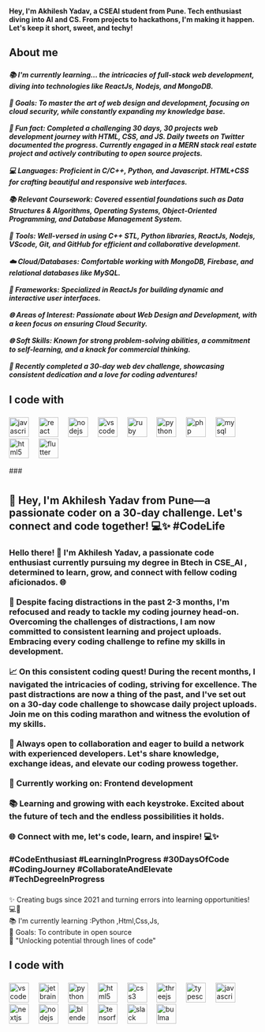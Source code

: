 ###

<h4 align="left">Hey, I'm Akhilesh Yadav, a CSEAI student from Pune. Tech enthusiast diving into AI and CS. From projects to hackathons, I'm making it happen. Let's keep it short, sweet, and techy!</h4>

###

<h2 align="left">About me</h2>

###

<h5 align="left">📚 I'm currently learning... the intricacies of full-stack web development, diving into technologies like ReactJs, Nodejs, and MongoDB.<br><br>🎯 Goals: To master the art of web design and development, focusing on cloud security, while constantly expanding my knowledge base.<br><br>🎲 Fun fact: Completed a challenging 30 days, 30 projects web development journey with HTML, CSS, and JS. Daily tweets on Twitter documented the progress. Currently engaged in a MERN stack real estate project and actively contributing to open source projects.<br><br>💻 Languages: Proficient in C/C++, Python, and Javascript. HTML+CSS for crafting beautiful and responsive web interfaces.<br><br>📚 Relevant Coursework: Covered essential foundations such as Data Structures & Algorithms, Operating Systems, Object-Oriented Programming, and Database Management System.<br><br>🧰 Tools: Well-versed in using C++ STL, Python libraries, ReactJs, Nodejs, VScode, Git, and GitHub for efficient and collaborative development.<br><br>☁️ Cloud/Databases: Comfortable working with MongoDB, Firebase, and relational databases like MySQL.<br><br>🤖 Frameworks: Specialized in ReactJs for building dynamic and interactive user interfaces.<br><br>🌐 Areas of Interest: Passionate about Web Design and Development, with a keen focus on ensuring Cloud Security.<br><br>🌐 Soft Skills: Known for strong problem-solving abilities, a commitment to self-learning, and a knack for commercial thinking.<br><br>🚀 Recently completed a 30-day web dev challenge, showcasing consistent dedication and a love for coding adventures!</h5>

###

<h2 align="left">I code with</h2>

###

<div align="left">
  <img src="https://cdn.jsdelivr.net/gh/devicons/devicon/icons/javascript/javascript-original.svg" height="40" alt="javascript logo"  />
  <img width="12" />
  <img src="https://cdn.jsdelivr.net/gh/devicons/devicon/icons/react/react-original.svg" height="40" alt="react logo"  />
  <img width="12" />
  <img src="https://cdn.jsdelivr.net/gh/devicons/devicon/icons/nodejs/nodejs-original.svg" height="40" alt="nodejs logo"  />
  <img width="12" />
  <img src="https://cdn.jsdelivr.net/gh/devicons/devicon/icons/vscode/vscode-original.svg" height="40" alt="vscode logo"  />
  <img width="12" />
  <img src="https://cdn.jsdelivr.net/gh/devicons/devicon/icons/ruby/ruby-original.svg" height="40" alt="ruby logo"  />
  <img width="12" />
  <img src="https://cdn.jsdelivr.net/gh/devicons/devicon/icons/python/python-original.svg" height="40" alt="python logo"  />
  <img width="12" />
  <img src="https://cdn.jsdelivr.net/gh/devicons/devicon/icons/php/php-original.svg" height="40" alt="php logo"  />
  <img width="12" />
  <img src="https://cdn.jsdelivr.net/gh/devicons/devicon/icons/mysql/mysql-original.svg" height="40" alt="mysql logo"  />
  <img width="12" />
  <img src="https://cdn.jsdelivr.net/gh/devicons/devicon/icons/html5/html5-original.svg" height="40" alt="html5 logo"  />
  <img width="12" />
  <img src="https://cdn.jsdelivr.net/gh/devicons/devicon/icons/flutter/flutter-original.svg" height="40" alt="flutter logo"  />
</div>

###<h1 align="left"></h1>

###

<h2 align="left">👋 Hey, I'm Akhilesh Yadav from Pune—a passionate coder on a 30-day challenge. Let's connect and code together! 💻✨ #CodeLife</h2>

###

<h3 align="left">Hello there! 👋 I'm Akhilesh Yadav, a passionate code enthusiast currently pursuing my degree in Btech in CSE_AI , determined to learn, grow, and connect with fellow coding aficionados. 🌐<br><br>🔧 Despite facing distractions in the past 2-3 months, I'm refocused and ready to tackle my coding journey head-on. Overcoming the challenges of distractions, I am now committed to consistent learning and project uploads. Embracing every coding challenge to refine my skills in development.<br><br>📈 On this consistent coding quest! During the recent months, I navigated the intricacies of coding, striving for excellence. The past distractions are now a thing of the past, and I've set out on a 30-day code challenge to showcase daily project uploads. Join me on this coding marathon and witness the evolution of my skills.<br><br>🌟 Always open to collaboration and eager to build a network with experienced developers. Let's share knowledge, exchange ideas, and elevate our coding prowess together.<br><br>🚧 Currently working on: Frontend development<br><br>📚 Learning and growing with each keystroke. Excited about the future of tech and the endless possibilities it holds.<br><br>🌐 Connect with me, let's code, learn, and inspire! 💻✨<br><br>#CodeEnthusiast #LearningInProgress #30DaysOfCode #CodingJourney #CollaborateAndElevate #TechDegreeInProgress</h3>

###

<p align="left">✨ Creating bugs since 2021 and turning errors into learning opportunities! 💻🐞<br>📚 I'm currently learning :Python ,Html,Css,Js,<br>🎯 Goals: To contribute in open source<br>🎲 "Unlocking potential through lines of code"</p>

###

<h2 align="left">I code with</h2>

###

<div align="left">
  <img src="https://cdn.jsdelivr.net/gh/devicons/devicon/icons/vscode/vscode-original.svg" height="40" alt="vscode logo"  />
  <img width="12" />
  <img src="https://cdn.jsdelivr.net/gh/devicons/devicon/icons/jetbrains/jetbrains-original.svg" height="40" alt="jetbrains logo"  />
  <img width="12" />
  <img src="https://cdn.jsdelivr.net/gh/devicons/devicon/icons/python/python-original.svg" height="40" alt="python logo"  />
  <img width="12" />
  <img src="https://cdn.jsdelivr.net/gh/devicons/devicon/icons/html5/html5-original.svg" height="40" alt="html5 logo"  />
  <img width="12" />
  <img src="https://cdn.jsdelivr.net/gh/devicons/devicon/icons/css3/css3-original.svg" height="40" alt="css3 logo"  />
  <img width="12" />
  <img src="https://cdn.jsdelivr.net/gh/devicons/devicon/icons/threejs/threejs-original.svg" height="40" alt="threejs logo"  />
  <img width="12" />
  <img src="https://cdn.jsdelivr.net/gh/devicons/devicon/icons/typescript/typescript-original.svg" height="40" alt="typescript logo"  />
  <img width="12" />
  <img src="https://cdn.jsdelivr.net/gh/devicons/devicon/icons/javascript/javascript-original.svg" height="40" alt="javascript logo"  />
  <img width="12" />
  <img src="https://cdn.jsdelivr.net/gh/devicons/devicon/icons/nextjs/nextjs-original.svg" height="40" alt="nextjs logo"  />
  <img width="12" />
  <img src="https://cdn.jsdelivr.net/gh/devicons/devicon/icons/nodejs/nodejs-original.svg" height="40" alt="nodejs logo"  />
  <img width="12" />
  <img src="https://cdn.jsdelivr.net/gh/devicons/devicon/icons/blender/blender-original.svg" height="40" alt="blender logo"  />
  <img width="12" />
  <img src="https://cdn.jsdelivr.net/gh/devicons/devicon/icons/tensorflow/tensorflow-original.svg" height="40" alt="tensorflow logo"  />
  <img width="12" />
  <img src="https://cdn.jsdelivr.net/gh/devicons/devicon/icons/slack/slack-original.svg" height="40" alt="slack logo"  />
  <img width="12" />
  <img src="https://cdn.jsdelivr.net/gh/devicons/devicon/icons/bulma/bulma-plain.svg" height="40" alt="bulma logo"  />
</div>

###
